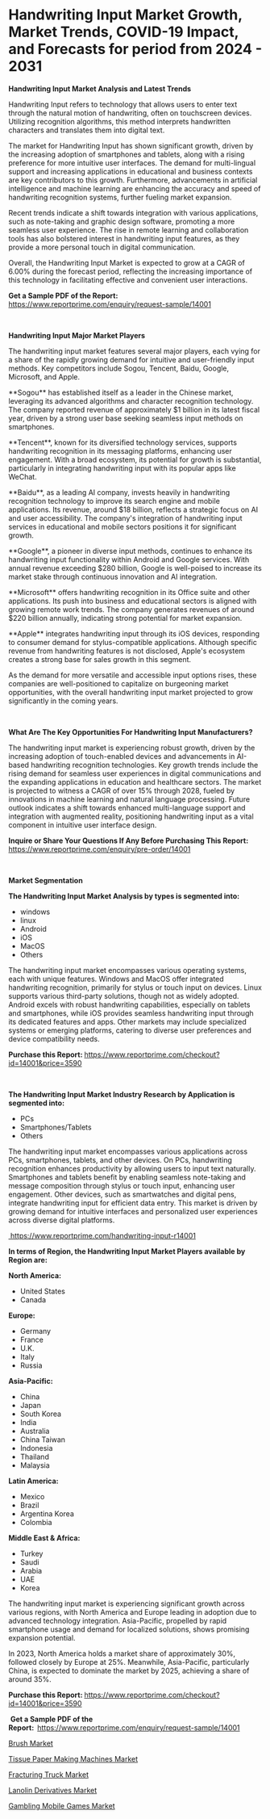 <p><h1>Handwriting Input Market Growth, Market Trends, COVID-19 Impact, and Forecasts for period from 2024 - 2031</h1></p><p><strong>Handwriting Input Market Analysis and Latest Trends</strong></p>
<p><p>Handwriting Input refers to technology that allows users to enter text through the natural motion of handwriting, often on touchscreen devices. Utilizing recognition algorithms, this method interprets handwritten characters and translates them into digital text. </p><p>The market for Handwriting Input has shown significant growth, driven by the increasing adoption of smartphones and tablets, along with a rising preference for more intuitive user interfaces. The demand for multi-lingual support and increasing applications in educational and business contexts are key contributors to this growth. Furthermore, advancements in artificial intelligence and machine learning are enhancing the accuracy and speed of handwriting recognition systems, further fueling market expansion.</p><p>Recent trends indicate a shift towards integration with various applications, such as note-taking and graphic design software, promoting a more seamless user experience. The rise in remote learning and collaboration tools has also bolstered interest in handwriting input features, as they provide a more personal touch in digital communication. </p><p>Overall, the Handwriting Input Market is expected to grow at a CAGR of 6.00% during the forecast period, reflecting the increasing importance of this technology in facilitating effective and convenient user interactions.</p></p>
<p><strong>Get a Sample PDF of the Report:&nbsp;</strong> <a href="https://www.reportprime.com/enquiry/request-sample/14001?utm_campaign=11&utm_medium=2&utm_source=Github&utm_content=ia&utm_term=29112024&utm_id=handwriting-input">https://www.reportprime.com/enquiry/request-sample/14001</a></p>
<p>&nbsp;</p>
<p><strong>Handwriting Input Major Market Players</strong></p>
<p><p>The handwriting input market features several major players, each vying for a share of the rapidly growing demand for intuitive and user-friendly input methods. Key competitors include Sogou, Tencent, Baidu, Google, Microsoft, and Apple. </p><p>**Sogou** has established itself as a leader in the Chinese market, leveraging its advanced algorithms and character recognition technology. The company reported revenue of approximately $1 billion in its latest fiscal year, driven by a strong user base seeking seamless input methods on smartphones.</p><p>**Tencent**, known for its diversified technology services, supports handwriting recognition in its messaging platforms, enhancing user engagement. With a broad ecosystem, its potential for growth is substantial, particularly in integrating handwriting input with its popular apps like WeChat.</p><p>**Baidu**, as a leading AI company, invests heavily in handwriting recognition technology to improve its search engine and mobile applications. Its revenue, around $18 billion, reflects a strategic focus on AI and user accessibility. The company's integration of handwriting input services in educational and mobile sectors positions it for significant growth.</p><p>**Google**, a pioneer in diverse input methods, continues to enhance its handwriting input functionality within Android and Google services. With annual revenue exceeding $280 billion, Google is well-poised to increase its market stake through continuous innovation and AI integration.</p><p>**Microsoft** offers handwriting recognition in its Office suite and other applications. Its push into business and educational sectors is aligned with growing remote work trends. The company generates revenues of around $220 billion annually, indicating strong potential for market expansion.</p><p>**Apple** integrates handwriting input through its iOS devices, responding to consumer demand for stylus-compatible applications. Although specific revenue from handwriting features is not disclosed, Apple's ecosystem creates a strong base for sales growth in this segment.</p><p>As the demand for more versatile and accessible input options rises, these companies are well-positioned to capitalize on burgeoning market opportunities, with the overall handwriting input market projected to grow significantly in the coming years.</p></p>
<p>&nbsp;</p>
<p><strong>What Are The Key Opportunities For Handwriting Input Manufacturers?</strong></p>
<p><p>The handwriting input market is experiencing robust growth, driven by the increasing adoption of touch-enabled devices and advancements in AI-based handwriting recognition technologies. Key growth trends include the rising demand for seamless user experiences in digital communications and the expanding applications in education and healthcare sectors. The market is projected to witness a CAGR of over 15% through 2028, fueled by innovations in machine learning and natural language processing. Future outlook indicates a shift towards enhanced multi-language support and integration with augmented reality, positioning handwriting input as a vital component in intuitive user interface design.</p></p>
<p><strong>Inquire or Share Your Questions If Any Before Purchasing This Report:</strong> <a href="https://www.reportprime.com/enquiry/pre-order/14001?utm_campaign=11&utm_medium=2&utm_source=Github&utm_content=ia&utm_term=29112024&utm_id=handwriting-input">https://www.reportprime.com/enquiry/pre-order/14001</a></p>
<p>&nbsp;</p>
<p><strong>Market Segmentation</strong></p>
<p><strong>The Handwriting Input Market Analysis by types is segmented into:</strong></p>
<p><ul><li>windows</li><li>linux</li><li>Android</li><li>iOS</li><li>MacOS</li><li>Others</li></ul></p>
<p><p>The handwriting input market encompasses various operating systems, each with unique features. Windows and MacOS offer integrated handwriting recognition, primarily for stylus or touch input on devices. Linux supports various third-party solutions, though not as widely adopted. Android excels with robust handwriting capabilities, especially on tablets and smartphones, while iOS provides seamless handwriting input through its dedicated features and apps. Other markets may include specialized systems or emerging platforms, catering to diverse user preferences and device compatibility needs.</p></p>
<p><strong>Purchase this Report:&nbsp;</strong><a href="https://www.reportprime.com/checkout?id=14001&price=3590&utm_campaign=11&utm_medium=2&utm_source=Github&utm_content=ia&utm_term=29112024&utm_id=handwriting-input">https://www.reportprime.com/checkout?id=14001&price=3590</a></p>
<p>&nbsp;</p>
<p><strong>The Handwriting Input Market Industry Research by Application is segmented into:</strong></p>
<p><ul><li>PCs</li><li>Smartphones/Tablets</li><li>Others</li></ul></p>
<p><p>The handwriting input market encompasses various applications across PCs, smartphones, tablets, and other devices. On PCs, handwriting recognition enhances productivity by allowing users to input text naturally. Smartphones and tablets benefit by enabling seamless note-taking and message composition through stylus or touch input, enhancing user engagement. Other devices, such as smartwatches and digital pens, integrate handwriting input for efficient data entry. This market is driven by growing demand for intuitive interfaces and personalized user experiences across diverse digital platforms.</p></p>
<p><a href="https://www.reportprime.com/handwriting-input-r14001?utm_campaign=11&utm_medium=2&utm_source=Github&utm_content=ia&utm_term=29112024&utm_id=handwriting-input">&nbsp;https://www.reportprime.com/handwriting-input-r14001</a></p>
<p><strong>In terms of Region, the Handwriting Input Market Players available by Region are:</strong></p>
<p>
    <p> <strong> North America: </strong>
        <ul>
            <li>United States</li>
            <li>Canada</li>
        </ul>
        </p> 
    <p> <strong> Europe: </strong>
        <ul>
            <li>Germany</li>
            <li>France</li>
            <li>U.K.</li>
            <li>Italy</li>
            <li>Russia</li>
        </ul>
        </p> 
    <p> <strong> Asia-Pacific: </strong>
        <ul>
            <li>China</li>
            <li>Japan</li>
            <li>South Korea</li>
            <li>India</li>
            <li>Australia</li>
            <li>China Taiwan</li>
            <li>Indonesia</li>
            <li>Thailand</li>
            <li>Malaysia</li>
        </ul>
        </p> 
    <p> <strong> Latin America: </strong>
        <ul>
            <li>Mexico</li>
            <li>Brazil</li>
            <li>Argentina Korea</li>
            <li>Colombia</li>
        </ul>
        </p> 
    <p> <strong> Middle East & Africa: </strong>
        <ul>
            <li>Turkey</li>
            <li>Saudi</li>
            <li>Arabia</li>
            <li>UAE</li>
            <li>Korea</li>
        </ul>
    </p>
    </p>
<p><p>The handwriting input market is experiencing significant growth across various regions, with North America and Europe leading in adoption due to advanced technology integration. Asia-Pacific, propelled by rapid smartphone usage and demand for localized solutions, shows promising expansion potential. </p><p>In 2023, North America holds a market share of approximately 30%, followed closely by Europe at 25%. Meanwhile, Asia-Pacific, particularly China, is expected to dominate the market by 2025, achieving a share of around 35%.</p></p>
<p><strong>Purchase this Report: </strong><a href="https://www.reportprime.com/checkout?id=14001&price=3590&utm_campaign=11&utm_medium=2&utm_source=Github&utm_content=ia&utm_term=29112024&utm_id=handwriting-input">https://www.reportprime.com/checkout?id=14001&price=3590</a></p>
<p>&nbsp;<strong>Get a Sample PDF of the Report:&nbsp;&nbsp;</strong><a href="https://www.reportprime.com/enquiry/request-sample/14001?utm_campaign=11&utm_medium=2&utm_source=Github&utm_content=ia&utm_term=29112024&utm_id=handwriting-input">https://www.reportprime.com/enquiry/request-sample/14001</a></p>
<p><strong></strong></p>
<p><p><a href="https://issuu.com/reportprime-2/docs/brush-market-size-2030.pptx?utm_campaign=11&utm_medium=2&utm_source=Github&utm_content=ia&utm_term=29112024&utm_id=handwriting-input">Brush Market</a></p><p><a href="https://www.linkedin.com/pulse/state-tissue-paper-making-machines-market-projected-growth-qcxce?utm_campaign=11&utm_medium=2&utm_source=Github&utm_content=ia&utm_term=29112024&utm_id=handwriting-input">Tissue Paper Making Machines Market</a></p><p><a href="https://www.linkedin.com/pulse/study-fracturing-truck-market-projectinga-cagrof-87-addition-ij4je?utm_campaign=11&utm_medium=2&utm_source=Github&utm_content=ia&utm_term=29112024&utm_id=handwriting-input">Fracturing Truck Market</a></p><p><a href="https://issuu.com/reportprime-2/docs/lanolin-derivatives-market-size-2030.pptx?utm_campaign=11&utm_medium=2&utm_source=Github&utm_content=ia&utm_term=29112024&utm_id=handwriting-input">Lanolin Derivatives Market</a></p><p><a href="https://github.com/ChiragRp1/Market-Research-Report-List-6/blob/main/gambling-mobile-games-market.md?utm_campaign=11&utm_medium=2&utm_source=Github&utm_content=ia&utm_term=29112024&utm_id=handwriting-input">Gambling Mobile Games Market</a></p></p>